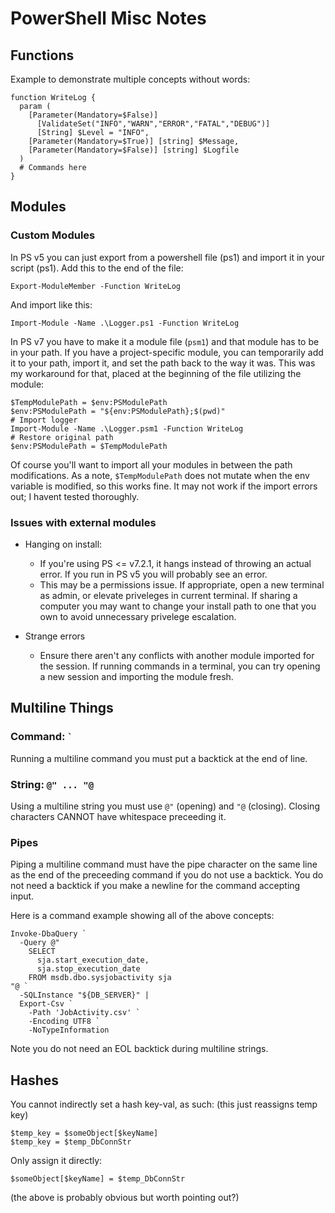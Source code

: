 # PowerShell Misc Notes

## Functions

Example to demonstrate multiple concepts without words:

```
function WriteLog {
  param (
    [Parameter(Mandatory=$False)]
      [ValidateSet("INFO","WARN","ERROR","FATAL","DEBUG")]
      [String] $Level = "INFO",
    [Parameter(Mandatory=$True)] [string] $Message,
    [Parameter(Mandatory=$False)] [string] $Logfile
  )
  # Commands here
}
```

## Modules

### Custom Modules
In PS v5 you can just export from a powershell file (ps1) and import it in your script (ps1). Add this to the end of the file:
```
Export-ModuleMember -Function WriteLog
```
And import like this:
```
Import-Module -Name .\Logger.ps1 -Function WriteLog
```
In PS v7 you have to make it a module file (`psm1`) and that module has to be in your path. If you have a project-specific module, you can temporarily add it to your path, import it, and set the path back to the way it was. This was my workaround for that, placed at the beginning of the file utilizing the module:
```
$TempModulePath = $env:PSModulePath
$env:PSModulePath = "${env:PSModulePath};$(pwd)"
# Import logger
Import-Module -Name .\Logger.psm1 -Function WriteLog
# Restore original path
$env:PSModulePath = $TempModulePath
```
Of course you'll want to import all your modules in between the path modifications. As a note, `$TempModulePath` does not mutate when the env variable is modified, so this works fine. It may not work if the import errors out; I havent tested thoroughly.

### Issues with external modules
- Hanging on install:
  - If you're using PS <= v7.2.1, it hangs instead of throwing an actual error. If you run in PS v5 you will probably see an error.
  - This may be a permissions issue. If appropriate, open a new terminal as admin, or elevate priveleges in current terminal. If sharing a computer you may want to change your install path to one that you own to avoid unnecessary privelege escalation.

- Strange errors
  - Ensure there aren't any conflicts with another module imported for the session. If running commands in a terminal, you can try opening a new session and importing the module fresh.

## Multiline Things

### Command: <code>`</code>
Running a multiline command you must put a backtick at the end of line.

### String: `@" ... "@`
Using a multiline string you must use `@"` (opening) and `"@` (closing). Closing characters CANNOT have whitespace preceeding it.

### Pipes
Piping a multiline command must have the pipe character on the same line as the end of the preceeding command if you do not use a backtick. You do not need a backtick if you make a newline for the command accepting input.

Here is a command example showing all of the above concepts:

```
Invoke-DbaQuery `
  -Query @"
    SELECT
      sja.start_execution_date,
      sja.stop_execution_date
    FROM msdb.dbo.sysjobactivity sja
"@ `
  -SQLInstance "${DB_SERVER}" |
  Export-Csv `
    -Path 'JobActivity.csv' `
    -Encoding UTF8 `
    -NoTypeInformation
```

Note you do not need an EOL backtick during multiline strings.



## Hashes
You cannot indirectly set a hash key-val, as such:
(this just reassigns temp key)
```
$temp_key = $someObject[$keyName]
$temp_key = $temp_DbConnStr
```
Only assign it directly:
```
$someObject[$keyName] = $temp_DbConnStr
```
(the above is probably obvious but worth pointing out?)